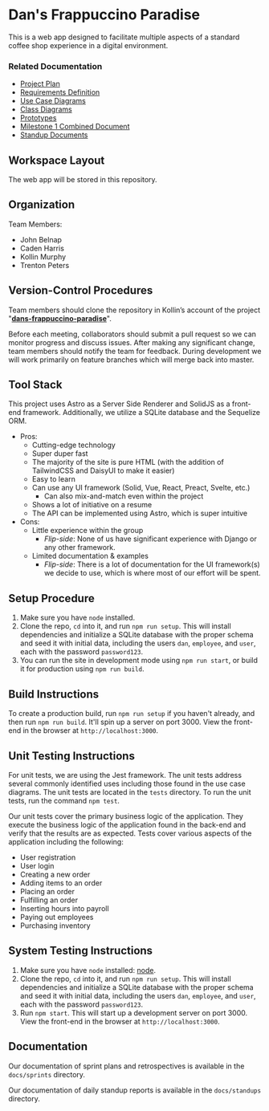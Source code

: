 
# Dan's Frappuccino Paradise

This is a web app designed to facilitate multiple aspects of a standard coffee shop experience in a digital environment.

### Related Documentation

- [Project Plan](docs/projectPlan.md)
- [Requirements Definition](docs/requirements.md)
- [Use Case Diagrams](docs/useCases.md)
- [Class Diagrams](docs/classDiagram.md)
- [Prototypes](docs/prototypes.md)
- [Milestone 1 Combined Document](docs/milestone1.pdf)
- [Standup Documents](docs/standups)

## Workspace Layout

The web app will be stored in this repository.

## Organization

Team Members:

- John Belnap
- Caden Harris
- Kollin Murphy
- Trenton Peters

## Version-Control Procedures

Team members should clone the repository in Kollin’s account of the project "**[dans-frappuccino-paradise](https://github.com/kollinmurphy/dans-frappuccino-paradise)**". 

Before each meeting, collaborators should submit a pull request so we can monitor progress and discuss issues.
After making any significant change, team members should notify the team for feedback.
During development we will work primarily on feature branches which will merge back into master.

## Tool Stack

This project uses Astro as a Server Side Renderer and SolidJS as a front-end framework. Additionally, we utilize a SQLite database and the Sequelize ORM.

- Pros:
  - Cutting\-edge technology
  - Super duper fast
  - The majority of the site is pure HTML \(with the addition of TailwindCSS and DaisyUI to make it easier\)
  - Easy to learn
  - Can use any UI framework \(Solid, Vue, React, Preact, Svelte, etc\.\)
    - Can also mix\-and\-match even within the project
  - Shows a lot of initiative on a resume
  - The API can be implemented using Astro, which is super intuitive
- Cons:
  - Little experience within the group
    - *Flip-side*: None of us have significant experience with Django or any other framework.
  - Limited documentation & examples
    - *Flip-side*: There is a lot of documentation for the UI framework(s) we decide to use, which is where most of our effort will be spent.

## Setup Procedure

1. Make sure you have `node` installed.
2. Clone the repo, `cd` into it, and run `npm run setup`. This will install dependencies and initialize a SQLite database with the proper schema and seed it with initial data, including the users `dan`, `employee`, and `user`, each with the password `password123`.
3. You can run the site in development mode using `npm run start`, or build it for production using `npm run build`.

## Build Instructions

To create a production build, run `npm run setup` if you haven't already, and then run `npm run build`. It'll spin up a server on port 3000. View the front-end in the browser at `http://localhost:3000`.

## Unit Testing Instructions

For unit tests, we are using the Jest framework. The unit tests address several commonly identified uses including those found in the use case diagrams. The unit tests are located in the `tests` directory. To run the unit tests, run the command `npm test`.

Our unit tests cover the primary business logic of the application. They execute the business logic of the application found in the back-end and verify that the results are as expected. Tests cover various aspects of the application including the following:

- User registration
- User login
- Creating a new order
- Adding items to an order
- Placing an order
- Fulfilling an order
- Inserting hours into payroll
- Paying out employees
- Purchasing inventory

## System Testing Instructions

1.  Make sure you have `node` installed: [node](https://nodejs.org/en/).
2. Clone the repo, `cd` into it, and run `npm run setup`. This will install dependencies and initialize a SQLite database with the proper schema and seed it with initial data, including the users `dan`, `employee`, and `user`, each with the password `password123`.
3. Run `npm start`. This will start up a development server on port 3000. View the front-end in the browser at `http://localhost:3000`.

## Documentation

Our documentation of sprint plans and retrospectives is available in the `docs/sprints` directory.

Our documentation of daily standup reports is available in the `docs/standups` directory.
